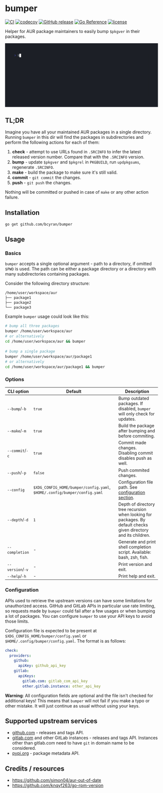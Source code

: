 # bumper
[![CI](https://github.com/bcyran/bumper/actions/workflows/test.yml/badge.svg?branch=master)](https://github.com/bcyran/bumper/actions/workflows/test.yml)
[![codecov](https://codecov.io/github/bcyran/bumper/branch/master/graph/badge.svg?token=GCRN2996B0)](https://codecov.io/github/bcyran/bumper)
[![GitHub release](https://img.shields.io/github/v/release/bcyran/bumper)](https://github.com/bcyran/bumper/releases/latest)
[![Go Reference](https://pkg.go.dev/badge/github.com/bcyran/bumper.svg)](https://pkg.go.dev/github.com/bcyran/bumper)
[![license](https://img.shields.io/github/license/bcyran/bumper)](https://github.com/bcyran/bumper/blob/master/LICENSE)

Helper for AUR package maintainers to easily bump `$pkgver` in their packages.

![bumper demo gif](./demo.gif)

## TL;DR
Imagine you have all your maintained AUR packages in a single directory.
Running `bumper` in this dir will find the packages in subdirectories and perform the following actions for each of them:
1. **check** - attempt to use URLs found in `.SRCINFO` to infer the latest released version number.
  Compare that with the `.SRCINFO` version.
2. **bump** - update `$pkgver` and `$pkgrel` in `PKGBUILD`, run `updpkgsums`, regenerate `.SRCINFO`.
3. **make** - build the package to make sure it's still valid.
4. **commit** - `git commit` the changes.
5. **push** - `git push` the changes.

Nothing will be committed or pushed in case of `make` or any other action failure.

## Installation
```
go get github.com/bcyran/bumper
```

## Usage
### Basics
`bumper` accepts a single optional argument - path to a directory, if omitted `$PWD` is used.
The path can be either a package directory or a directory with many subdirectories containing packages.

Consider the following directory structure:
```
/home/user/workspace/aur
├── package1
├── package2
└── package3
```
Example `bumper` usage could look like this:
```bash
# bump all three packages
bumper /home/user/workspace/aur
# or alternatively
cd /home/user/workspace/aur && bumper

# bump a single package
bumper /home/user/workspace/aur/package1
# or alternatively
cd /home/user/workspace/aur/package1 && bumper
```

### Options
| CLI option       | Default                                                                   | Description                                                                                                      |
| ------------     | ---------                                                                 | -------------                                                                                                    |
| `--bump`/`-b`    | `true`                                                                    | Bump outdated packages. If disabled, `bumper` will only check for updates.                                       |
| `--make`/`-m`    | `true`                                                                    | Build the package after bumping and before commiting.                                                            |
| `--commit`/`-c`  | `true`                                                                    | Commit made changes. Disabling commit disables push as well.                                                     |
| `--push`/`-p`    | `false`                                                                   | Push commited changes.                                                                                           |
| `--config`       | `$XDG_CONFIG_HOME/bumper/config.yaml`, `$HOME/.config/bumper/config.yaml` | Configuration file path. See [configuration section](#configuration).                                            |
| `--depth`/`-d`   | `1`                                                                       | Depth of directory tree recursion when looking for packages. By default checks given directory and its children. |
| `--completion`   | -                                                                         | Generate and print shell completion script. Available: bash, zsh, fish.                                          |
| `--version`/`-v` | -                                                                         | Print version and exit.                                                                                          |
| `--help`/`-h`    | -                                                                         | Print help and exit.                                                                                             |

### Configuration
APIs used to retrieve the upstream versions can have some limitations for unauthorized access.
GitHub and GitLab APIs in particular use rate limiting, so requests made by `bumper` could fail after a few usages or when bumping a lot of packages.
You can configure `bumper` to use your API keys to avoid those limits.

Configuration file is expected to be present at `$XDG_CONFIG_HOME/bumper/config.yaml` or `$HOME/.config/bumper/config.yaml`.
The format is as follows:
```yaml
check:
  providers:
    github:
      apiKey: github_api_key
    gitlab:
      apiKeys:
        gitlab.com: gitlab_com_api_key
        other.gitlab.instance: other_api_key
```
**Warning**: All configuration fields are optional and the file isn't checked for additional keys!
This means that `bumper` will not fail if you make a typo or other mistake.
It will just continue as usual without using your keys.

## Supported upstream services
- [github.com](https://github.com) - releases and tags API.
- [gitlab.com](https://gitlab.com) and other GitLab instances - releases and tags API.
  Instances other than gitlab.com need to have `git` in domain name to be considered.
- [pypi.org](https://pypi.org) - package metadata API.

## Credits / resources
- https://github.com/simon04/aur-out-of-date
- https://github.com/knqyf263/go-rpm-version
